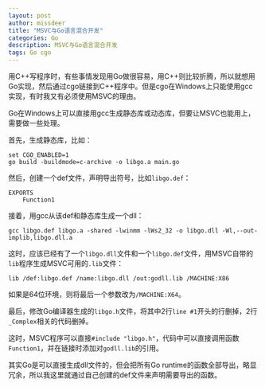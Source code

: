 ```yaml
---
layout: post
author: missdeer
title: "MSVC与Go语言混合开发"
categories: Go
description: MSVC与Go语言混合开发
tags: Go cgo
---
```


用C++写程序时，有些事情发现用Go做很容易，用C++则比较折腾，所以就想用Go实现，然后通过cgo链接到C++程序中。但是cgo在Windows上只能使用gcc实现，有时我又有必须使用MSVC的理由。

Go在Windows上可以直接用gcc生成静态库或动态库，但要让MSVC也能用上，需要做一些处理。

首先，生成静态库，比如：

```
set CGO_ENABLED=1
go build -buildmode=c-archive -o libgo.a main.go
```

然后，创建一个def文件，声明导出符号，比如`libgo.def`：

```
EXPORTS
    Function1
```

接着，用gcc从该def和静态库生成一个dll：

```
gcc libgo.def libgo.a -shared -lwinmm -lWs2_32 -o libgo.dll -Wl,--out-implib,libgo.dll.a
```

这时，应该已经有了一个`libgo.dll`文件和一个`libgo.def`文件，用MSVC自带的`lib`程序生成MSVC可用的`.lib`文件：

```
lib /def:libgo.def /name:libgo.dll /out:godll.lib /MACHINE:X86
```

如果是64位环境，则将最后一个参数改为`/MACHINE:X64`。

最后，修改Go编译器生成的`libgo.h`文件，将其中2行`line #1`开头的行删掉，2行`_Complex`相关的代码删掉。

这时，MSVC程序可以直接`#include "libgo.h"`，代码中可以直接调用函数`Function1`，并在链接时添加对`godll.lib`的引用。

其实Go是可以直接生成dll文件的，但会把所有Go runtime的函数全部导出，略显冗余，所以我这里就通过自己创建的def文件来声明需要导出的函数。